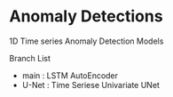 # Anomaly Detections
1D Time series Anomaly Detection Models

Branch List
- main : LSTM AutoEncoder
- U-Net : Time Seriese Univariate UNet
